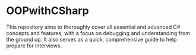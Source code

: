 # OOPwithCSharp
This repository aims to thoroughly cover all essential and advanced C# concepts and features, with a focus on debugging and understanding from the ground up. It also serves as a quick, comprehensive guide to help prepare for interviews.
